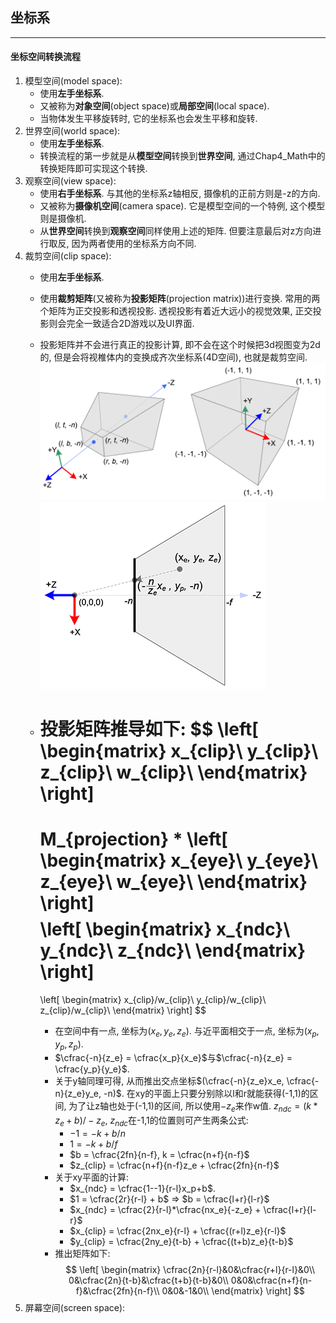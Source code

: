 ## **坐标系**
---------------------------------------------------------------------------
#### **坐标空间转换流程**
1. 模型空间(model space):
   - 使用**左手坐标系**.
   - 又被称为**对象空间**(object space)或**局部空间**(local space).
   - 当物体发生平移旋转时, 它的坐标系也会发生平移和旋转.
2. 世界空间(world space):
   - 使用**左手坐标系**.
   - 转换流程的第一步就是从**模型空间**转换到**世界空间**, 通过Chap4_Math中的转换矩阵即可实现这个转换.
3. 观察空间(view space):
   - 使用**右手坐标系**. 与其他的坐标系z轴相反, 摄像机的正前方则是-z的方向.
   - 又被称为**摄像机空间**(camera space). 它是模型空间的一个特例, 这个模型则是摄像机.
   - 从**世界空间**转换到**观察空间**同样使用上述的矩阵. 但要注意最后对z方向进行取反, 因为两者使用的坐标系方向不同.
4. 裁剪空间(clip space):
   - 使用**左手坐标系**.
   - 使用**裁剪矩阵**(又被称为**投影矩阵**(projection matrix))进行变换. 常用的两个矩阵为正交投影和透视投影. 透视投影有着近大远小的视觉效果, 正交投影则会完全一致适合2D游戏以及UI界面.
   - 投影矩阵并不会进行真正的投影计算, 即不会在这个时候把3d视图变为2d的, 但是会将视椎体内的变换成齐次坐标系(4D空间), 也就是裁剪空间.
   ![](frustum.png)
   ![](topFrustum.png)

   - 投影矩阵推导如下:
     $$
        \left[
            \begin{matrix}
                x_{clip}\\
                y_{clip}\\
                z_{clip}\\
                w_{clip}\\
            \end{matrix}
        \right]
        =
        M_{projection} *
        \left[
            \begin{matrix}
                x_{eye}\\
                y_{eye}\\
                z_{eye}\\
                w_{eye}\\
            \end{matrix}
        \right]
     $$
     $$
        \left[
            \begin{matrix}
                x_{ndc}\\
                y_{ndc}\\
                z_{ndc}\\
            \end{matrix}
        \right]
        =
        \left[
            \begin{matrix}
                x_{clip}/w_{clip}\\
                y_{clip}/w_{clip}\\
                z_{clip}/w_{clip}\\
            \end{matrix}
        \right]
     $$
     - 在空间中有一点, 坐标为$(x_e, y_e, z_e)$. 与近平面相交于一点, 坐标为$(x_p, y_p, z_p)$.
     - $\cfrac{-n}{z_e} = \cfrac{x_p}{x_e}$与$\cfrac{-n}{z_e} = \cfrac{y_p}{y_e}$.
     - 关于y轴同理可得, 从而推出交点坐标$(\cfrac{-n}{z_e}x_e, \cfrac{-n}{z_e}y_e, -n)$. 在xy的平面上只要分别除以l和r就能获得(-1,1)的区间, 为了让z轴也处于(-1,1)的区间, 所以使用$-z_e$来作w值. $z_{ndc} = (k*z_e+b)/-z_e$, $z_{ndc}$在-1,1的位置则可产生两条公式:
       - $-1 = -k + b/n$
       - $1 = -k + b/f$
       - $b = \cfrac{2fn}{n-f}, k = \cfrac{n+f}{n-f}$
       - $z_{clip} = \cfrac{n+f}{n-f}z_e + \cfrac{2fn}{n-f}$
     - 关于xy平面的计算:
       - $x_{ndc} = \cfrac{1--1}{r-l}x_p+b$.
       - $1 = \cfrac{2r}{r-l} + b$ => $b = \cfrac{l+r}{l-r}$
       - $x_{ndc} = \cfrac{2}{r-l}*\cfrac{nx_e}{-z_e} + \cfrac{l+r}{l-r}$
       - $x_{clip} = \cfrac{2nx_e}{r-l} + \cfrac{(r+l)z_e}{r-l}$
       - $y_{clip} = \cfrac{2ny_e}{t-b} + \cfrac{(t+b)z_e}{t-b}$
     - 推出矩阵如下:
     $$
        \left[
            \begin{matrix}
                \cfrac{2n}{r-l}&0&\cfrac{r+l}{r-l}&0\\
                0&\cfrac{2n}{t-b}&\cfrac{t+b}{t-b}&0\\
                0&0&\cfrac{n+f}{n-f}&\cfrac{2fn}{n-f}\\
                0&0&-1&0\\
            \end{matrix}
        \right]
     $$
5. 屏幕空间(screen space):